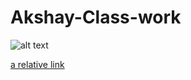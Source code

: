 # Akshay-Class-work
![alt text](http://www.wallpapers13.com/avengers-poster-marvel-comics-art-of-greg-horn-desktop-wallpaper-hd-1920x1200/)



























[a relative link](testing.md)
